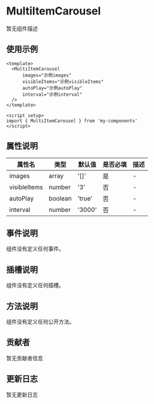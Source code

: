 # MultiItemCarousel

暂无组件描述

## 使用示例

```vue
<template>
  <MultiItemCarousel
      images="示例images"
      visibleItems="示例visibleItems"
      autoPlay="示例autoPlay"
      interval="示例interval"
  />
</template>

<script setup>
import { MultiItemCarousel } from 'my-components'
</script>
```

## 属性说明

| 属性名 | 类型 | 默认值 | 是否必填 | 描述 |
|--------|------|--------|----------|------|
| images | array | '[]' | 是 | - |
| visibleItems | number | '3' | 否 | - |
| autoPlay | boolean | 'true' | 否 | - |
| interval | number | '3000' | 否 | - |

## 事件说明

组件没有定义任何事件。

## 插槽说明

组件没有定义任何插槽。

## 方法说明

组件没有定义任何公开方法。

## 贡献者

暂无贡献者信息

## 更新日志

暂无更新日志
